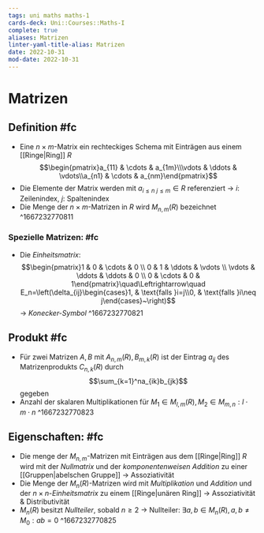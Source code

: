 ```yaml
---
tags: uni maths maths-1
cards-deck: Uni::Courses::Maths-I
complete: true
aliases: Matrizen
linter-yaml-title-alias: Matrizen
date: 2022-10-31
mod-date: 2022-10-31
---
```


# Matrizen

## Definition #fc
- Eine $n\times m$-Matrix ein rechteckiges Schema mit Einträgen aus einem [[Ringe|Ring]] $R$
$$\begin{pmatrix}a_{11} & \cdots & a_{1m}\\\vdots & \ddots & \vdots\\a_{n1} & \cdots & a_{nm}\end{pmatrix}$$
- Die Elemente der Matrix werden mit $a_{i\leq n~j\leq m}\in R$ referenziert
	-> $i:$ Zeilenindex, $j:$ Spaltenindex
- Die Menge der $n\times m$-Matrizen in $R$ wird $M_{n,m}(R)$ bezeichnet
^1667232770811

### Spezielle Matrizen: #fc
- Die *Einheitsmatrix*: $$\begin{pmatrix}1 & 0 & \cdots & 0 \\ 0 & 1 & \ddots & \vdots \\ \vdots & \ddots & \ddots & 0 \\ 0 & \cdots & 0 & 1\end{pmatrix}\quad\Leftrightarrow\quad E_n=\left(\delta_{ij}\begin{cases}1, & \text{falls }i=j\\0, & \text{falls }i\neq j\end{cases}~\right)$$
	-> *Konecker-Symbol*
^1667232770821

## Produkt #fc
- Für zwei Matrizen $A,B$ mit $A_{n,m}(R),B_{m,k}(R)$ ist der Eintrag $a_{ij}$ des Matrizenprodukts $C_{n,k}(R)$ durch $$\sum_{k=1}^na_{ik}b_{jk}$$ gegeben
- Anzahl der skalaren Multiplikationen für $M_1\in M_{l,m}(R),M_2\in M_{m,n}:l\cdot m\cdot n$
^1667232770823

## Eigenschaften: #fc
- Die menge der $M_{n,m}$-Matrizen mit Einträgen aus dem [[Ringe|Ring]] $R$ wird mit der *Nullmatrix* und der *komponentenweisen Addition* zu einer [[Gruppen|abelschen Gruppe]]
	-> Assoziativität
- Die Menge der $M_n(R)$-Matrizen wird mit *Multiplikation* und *Addition* und der $n\times n$-*Einheitsmatrix* zu einem [[Ringe|unären Ring]]
	-> Assoziativität & Distributivität
- $M_n(R)$ besitzt *Nullteiler*, sobald $n\geq2$
	-> Nullteiler: $\exists a,b\in M_n(R),a,b\neq M_0:ab=0$
^1667232770825
